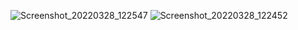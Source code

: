
![Screenshot_20220328_122547](https://user-images.githubusercontent.com/95607404/160343254-8e545d0b-cb9e-4495-8877-426831abf323.jpg)
![Screenshot_20220328_122452](https://user-images.githubusercontent.com/95607404/160343268-c277dce6-8f8b-40b2-85c1-e9dd2b851de3.jpg)
